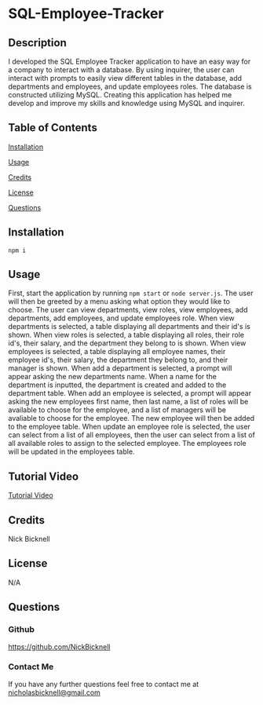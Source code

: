 # SQL-Employee-Tracker

## Description

I developed the SQL Employee Tracker application to have an easy way for a company to interact with a database. By using inquirer, the user can interact with prompts to easily view different tables in the database, add departments and employees, and update employees roles. The database is constructed utilizing MySQL. Creating this application has helped me develop and improve my skills and knowledge using MySQL and inquirer. 

## Table of Contents 

[Installation](#installation)

[Usage](#usage)

[Credits](#credits)

[License](#license)

[Questions](#questions)

## Installation

`npm i`

## Usage

First, start the application by running `npm start` or `node server.js`. The user will then be greeted by a menu asking what option they would like to choose. The user can view departments, view roles, view employees, add departments, add employees, and update employees role. When view departments is selected, a table displaying all departments and their id's is shown. When view roles is selected, a table displaying all roles, their role id's, their salary, and the department they belong to is shown. When view employees is selected, a table displaying all employee names, their employee id's, their salary, the department they belong to, and their manager is shown. When add a department is selected, a prompt will appear asking the new departments name. When a name for the department is inputted, the department is created and added to the department table. When add an employee is selected, a prompt will appear asking the new employees first name, then last name, a list of roles will be available to choose for the employee, and a list of managers will be avaliable to choose for the employee. The new employee will then be added to the employee table. When update an employee role is selected, the user can select from a list of all employees, then the user can select from a list of all available roles to assign to the selected employee. The employees role will be updated in the employees table.

## Tutorial Video

[Tutorial Video](https://drive.google.com/file/d/1cmBRUkXTBBoKeEuJPA--Q058vj1GlAOV/view)

## Credits 

Nick Bicknell

## License

N/A

## Questions

### Github 
https://github.com/NickBicknell

### Contact Me
If you have any further questions feel free to contact me at nicholasbicknell@gmail.com